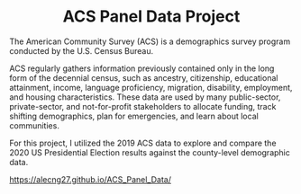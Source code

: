 
<p align="center">
  <h1 align="center">ACS Panel Data Project</h1>
  </p>

The American Community Survey (ACS) is a demographics survey program conducted by the U.S. Census Bureau. 

ACS regularly gathers information previously contained only in the long form of the decennial census, such as ancestry, citizenship, educational attainment, income, language proficiency, migration, disability, employment, and housing characteristics. These data are used by many public-sector, private-sector, and not-for-profit stakeholders to allocate funding, track shifting demographics, plan for emergencies, and learn about local communities.

For this project, I utilized the 2019 ACS data to explore and compare the 2020 US Presidential Election results against the county-level demographic data.

https://alecng27.github.io/ACS_Panel_Data/




